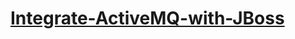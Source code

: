 # [Integrate-ActiveMQ-with-JBoss](//javadev.org/courses/youtube/ternovich/2011/jboss-as-and-activemq/)
